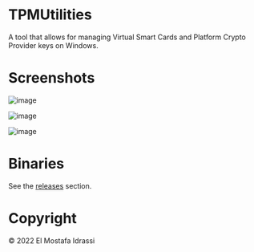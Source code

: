 # TPMUtilities

A tool that allows for managing Virtual Smart Cards and Platform Crypto Provider keys on Windows.

# Screenshots

![image](https://user-images.githubusercontent.com/25257376/204052141-ee2467d4-0271-4a97-8b62-dd4b783da830.png)

![image](https://user-images.githubusercontent.com/25257376/204052071-c6d1704e-ec38-4410-ae3b-0a33845f552e.png)

![image](https://user-images.githubusercontent.com/25257376/204052099-6b3e6201-13e5-4202-8b99-204b94800771.png)

# Binaries

See the [releases](https://github.com/ElMostafaIdrassi/TPMUtilities/releases) section.

# Copyright

© 2022 El Mostafa Idrassi
